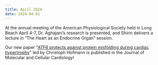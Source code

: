 ```yaml
---
title: April 2024
date: 2024-04-01
---
```

At the annual meeting of the American Physiological Society held in Long Beach April 4-7, Dr. Aghajani’s research is presented, and Shirin delivers a lecture in “The Heart as an Endocrine Organ” session. 

Our new paper "[ATF6 protects against protein misfolding during cardiac hypertrophy](https://doi.org/10.1016/j.yjmcc.2024.02.001)" led by Christoph Hofmann is published in the Journal of Molecular and Cellular Cardiology!

<!--more-->




